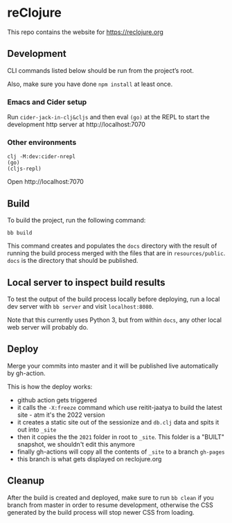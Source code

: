 # reClojure

This repo contains the website for https://reclojure.org

## Development

CLI commands listed below should be run from the project’s root.

Also, make sure you have done `npm install` at least once.

### Emacs and Cider setup

Run `cider-jack-in-clj&cljs` and then eval `(go)` at the REPL to start
the development http server at http://localhost:7070

### Other environments

    clj -M:dev:cider-nrepl
    (go)
    (cljs-repl)

Open http://localhost:7070

## Build

To build the project, run the following command:

```
bb build
```

This command creates and populates the `docs` directory with the
result of running the build process merged with the files that are in
`resources/public`. `docs` is the directory that should be published.

## Local server to inspect build results

To test the output of the build process locally before deploying, run
a local dev server with `bb server` and visit `localhost:8080`.

Note that this currently uses Python 3, but from within `docs`, any
other local web server will probably do.

## Deploy

Merge your commits into master and it will be published live automatically by
gh-action.

This is how the deploy works:
- github action gets triggered
- it calls the `-X:freeze` command which use reitit-jaatya to build the latest
  site - atm it's the 2022 version
- it creates a static site out of the sessionize and `db.clj` data and spits it
  out into `_site`
- then it copies the the `2021` folder in root to `_site`. This folder is a
  "BUILT" snapshot, we shouldn't edit this anymore
- finally gh-actions will copy all the contents of `_site` to a branch
  `gh-pages`
- this branch is what gets displayed on reclojure.org

## Cleanup

After the build is created and deployed, make sure to run `bb clean`
if you branch from master in order to resume development, otherwise
the CSS generated by the build process will stop newer CSS from
loading.
